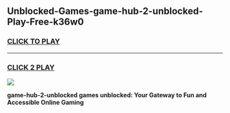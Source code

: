
## Unblocked-Games-game-hub-2-unblocked-Play-Free-k36w0
<h3>
<a href="https://premium76.site?title=game-hub-2-unblocked&ref=18A1">CLICK TO PLAY</a></h3>
<hr>

<h3>
<a href="https://premium76.site?title=game-hub-2-unblocked&ref=18A1">CLICK 2 PLAY</a>
  
</h3>

<a href="https://premium76.site?title=game-hub-2-unblocked&ref=18A1"><img src="https://clearcache.store/games.png"></a>


**game-hub-2-unblocked games unblocked: Your Gateway to Fun and Accessible Online Gaming**
